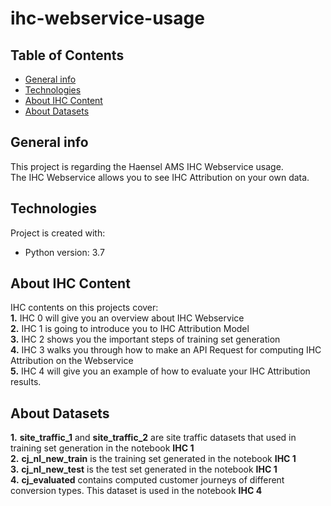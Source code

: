 # ihc-webservice-usage

## Table of Contents
* [General info](#general-info)
* [Technologies](#technologies)
* [About IHC Content](#contents)
* [About Datasets](#datasets)

## General info
This project is regarding the Haensel AMS IHC Webservice usage.<br/>
The IHC Webservice allows you to see IHC Attribution on your own data.<br/>
	
## Technologies
Project is created with:
* Python version: 3.7
	
## About IHC Content 
IHC contents on this projects cover:<br/>
**1.** IHC 0 will give you an overview about IHC Webservice<br/>
**2.** IHC 1 is going to introduce you to IHC Attribution Model<br/>
**3.** IHC 2 shows you the important steps of training set generation<br/>
**4.** IHC 3 walks you through how to make an API Request for computing IHC Attribution on the Webservice<br/>
**5.** IHC 4 will give you an example of how to evaluate your IHC Attribution results.<br/>

## About Datasets
**1.** **site_traffic_1** and **site_traffic_2** are site traffic datasets that used in training set generation in the notebook **IHC 1** <br/>
**2.** **cj_nl_new_train** is the training set generated in the notebook **IHC 1** <br/>
**3.** **cj_nl_new_test** is the test set generated in the notebook **IHC 1** <br/>
**4.** **cj_evaluated** contains computed customer journeys of different conversion types. This dataset is used in the notebook **IHC 4**
